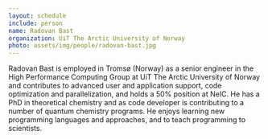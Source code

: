 ```yaml
---
layout: schedule
include: person
name: Radovan Bast
organization: UiT The Arctic University of Norway
photo: assets/img/people/radovan-bast.jpg
---
```


Radovan Bast is employed in Tromsø (Norway) as a senior engineer in the High
Performance Computing Group at UiT The Arctic University of Norway and
contributes to advanced user and application support, code optimization and
parallelization, and holds a 50% position at NeIC. He has a PhD in theoretical
chemistry and as code developer is contributing to a number of quantum
chemistry programs. He enjoys learning new programming languages and
approaches, and to teach programming to scientists.

